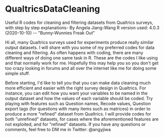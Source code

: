 # QualtricsDataCleaning
Useful R codes for cleaning and filtering datasets from Qualtrics surveys, with step by step explanations- By Angela Jiang-Wang
R version used: 4.0.3 (2020-10-10) -- "Bunny-Wunnies Freak Out"

Hi all, many Qualtrics surveys used for experiments produce really similar output datasets.
I will share with you some of my preferred codes for data cleaning and filtering. 
As often happens with coding, there are many different ways of doing one same task in R. These are the codes I like using and that normally work for me.
Hopefully this may help you so you don't get too crazy looking in forums and all over the internet like me for doing some simple stuff.

Before starting, I'd like to tell you that you can make data cleaning much more efficient and easier with the right survey design in Qualtrics.
For instance, you can edit how you want your variables to be named in the output dataset and how the values of each variable should be coded.
Try playing with features such as Question names, Recode values, Question export tags (for questions with many items such as matrices) in order to produce a more "refined" dataset from Qualtrics.
I will provide codes for both "unrefined" datasets, for cases where the aforementioned features are not exploited, and for "refined" datasets.
If you have any questions or comments, feel free to DM me in Twitter: @angyjiwa

